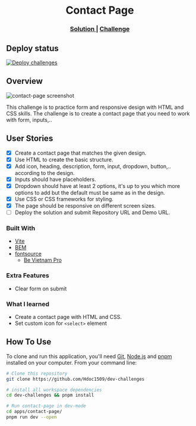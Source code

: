 <h1 align="center">Contact Page</h1>

<div align="center">
  <h3>
    <a href="https://hdoc1509.github.io/dev-challenges/contact-page/">
      Solution
    </a>
    <span> | </span>
    <a href="https://devchallenges.io/challenge/contact-page">
      Challenge
    </a>
  </h3>
</div>

## Deploy status

[![Deploy challenges][deploy]](https://github.com/Hdoc1509/dev-challenges/actions/workflows/deploy.yml)

## Overview

![contact-page screenshot](https://github.com/user-attachments/assets/7c7abe31-3d79-4de6-b3e4-e3faa8bfea28)

This challenge is to practice form and responsive design with HTML and CSS
skills. The challenge is to create a contact page that you need to work with
form, inputs,..

## User Stories

- [x] Create a contact page that matches the given design.
- [x] Use HTML to create the basic structure.
- [x] Add icon, heading, description, form, input, dropdown, button,.. according
      to the design.
- [x] Inputs should have placeholders.
- [x] Dropdown should have at least 2 options, it's up to you which more options
      to add but the default must be same as in the design.
- [x] Use CSS or CSS frameworks for styling.
- [x] The page should be responsive on different screen sizes.
- [ ] Deploy the solution and submit Repository URL and Demo URL.

### Built With

- [Vite](https://vitejs.dev/)
- [BEM](https://getbem.com/)
- [fontsource](https://fontsource.org/)
  - [Be Vietnam Pro](https://fontsource.org/fonts/be-vietnam-pro)

### Extra Features

- Clear form on submit

### What I learned

- Create a contact page with HTML and CSS.
- Set custom icon for `<select>` element

## How To Use

To clone and run this application, you'll need [Git](https://git-scm.com),
[Node.js](https://nodejs.org/en/download/) and
[pnpm](https://pnpm.io/installation) installed on your computer. From your
command line:

```bash
# Clone this repository
git clone https://github.com/Hdoc1509/dev-challenges

# install all workspace dependencies
cd dev-challenges && pnpm install

# Run contact-page in dev-mode
cd apps/contact-page/
pnpm run dev --open
```

[deploy]: https://github.com/Hdoc1509/dev-challenges/actions/workflows/deploy.yml/badge.svg
